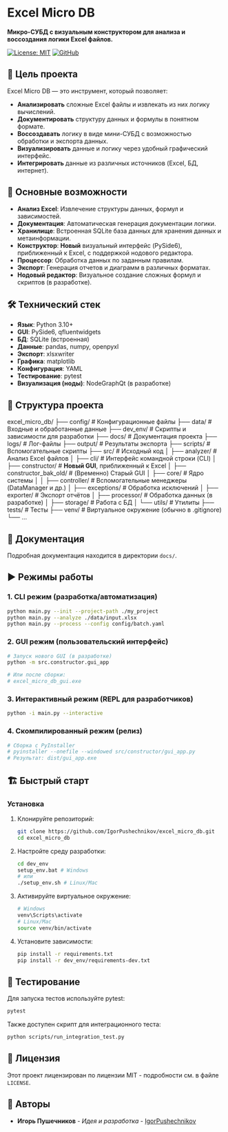 # Excel Micro DB

**Микро-СУБД с визуальным конструктором для анализа и воссоздания логики Excel файлов.**

[![License: MIT](https://img.shields.io/badge/License-MIT-yellow.svg)](https://opensource.org/licenses/MIT)
[![GitHub](https://img.shields.io/badge/GitHub-Repository-green.svg)](https://github.com/IgorPushechnikov/excel_micro_db)

## 🎯 Цель проекта

Excel Micro DB — это инструмент, который позволяет:

- **Анализировать** сложные Excel файлы и извлекать из них логику вычислений.
- **Документировать** структуру данных и формулы в понятном формате.
- **Воссоздавать** логику в виде мини-СУБД с возможностью обработки и экспорта данных.
- **Визуализировать** данные и логику через удобный графический интерфейс.
- **Интегрировать** данные из различных источников (Excel, БД, интернет).

## 🚀 Основные возможности

- **Анализ Excel**: Извлечение структуры данных, формул и зависимостей.
- **Документация**: Автоматическая генерация документации логики.
- **Хранилище**: Встроенная SQLite база данных для хранения данных и метаинформации.
- **Конструктор**: **Новый** визуальный интерфейс (PySide6), приближенный к Excel, с поддержкой нодового редактора.
- **Процессор**: Обработка данных по заданным правилам.
- **Экспорт**: Генерация отчетов и диаграмм в различных форматах.
- **Нодовый редактор**: Визуальное создание сложных формул и скриптов (в разработке).

## 🛠 Технический стек

- **Язык**: Python 3.10+
- **GUI**: PySide6, qfluentwidgets
- **БД**: SQLite (встроенная)
- **Данные**: pandas, numpy, openpyxl
- **Экспорт**: xlsxwriter
- **Графика**: matplotlib
- **Конфигурация**: YAML
- **Тестирование**: pytest
- **Визуализация (ноды)**: NodeGraphQt (в разработке)

## 📁 Структура проекта

excel_micro_db/
├── config/          # Конфигурационные файлы
├── data/            # Входные и обработанные данные
├── dev_env/         # Скрипты и зависимости для разработки
├── docs/            # Документация проекта
├── logs/            # Лог-файлы
├── output/          # Результаты экспорта
├── scripts/         # Вспомогательные скрипты
├── src/             # Исходный код
│   ├── analyzer/    # Анализ Excel файлов
│   ├── cli/          # Интерфейс командной строки (CLI)
│   ├── constructor/  # **Новый GUI**, приближенный к Excel
│   ├── constructor_bak_old/ # (Временно) Старый GUI
│   ├── core/        # Ядро системы
│   │   ├── controller/ # Вспомогательные менеджеры (DataManager и др.)
│   ├── exceptions/  # Обработка исключений
│   ├── exporter/    # Экспорт отчётов
│   ├── processor/   # Обработка данных (в разработке)
│   ├── storage/     # Работа с БД
│   └── utils/       # Утилиты
├── tests/           # Тесты
├── venv/            # Виртуальное окружение (обычно в .gitignore)
└── ...

## 📖 Документация

Подробная документация находится в директории `docs/`.

## ▶️ Режимы работы

### 1. **CLI режим** (разработка/автоматизация)

```bash
python main.py --init --project-path ./my_project
python main.py --analyze ./data/input.xlsx
python main.py --process --config config/batch.yaml
```

### 2. **GUI режим** (пользовательский интерфейс)

```bash
# Запуск нового GUI (в разработке)
python -m src.constructor.gui_app

# Или после сборки:
# excel_micro_db_gui.exe
```

### 3. **Интерактивный режим** (REPL для разработчиков)

```bash
python -i main.py --interactive
```

### 4. **Скомпилированный режим** (релиз)

```bash
# Сборка с PyInstaller
# pyinstaller --onefile --windowed src/constructor/gui_app.py
# Результат: dist/gui_app.exe
```

## 🏗️ Быстрый старт

### Установка

1. Клонируйте репозиторий:

   ```bash
   git clone https://github.com/IgorPushechnikov/excel_micro_db.git
   cd excel_micro_db
   ```

2. Настройте среду разработки:

   ```bash
   cd dev_env
   setup_env.bat # Windows
   # или
   ./setup_env.sh # Linux/Mac
   ```

3. Активируйте виртуальное окружение:

   ```bash
   # Windows
   venv\Scripts\activate
   # Linux/Mac
   source venv/bin/activate
   ```

4. Установите зависимости:

   ```bash
   pip install -r requirements.txt
   pip install -r dev_env/requirements-dev.txt
   ```

## 🧪 Тестирование

Для запуска тестов используйте pytest:

```bash
pytest
```

Также доступен скрипт для интеграционного теста:

```bash
python scripts/run_integration_test.py
```

## 📄 Лицензия

Этот проект лицензирован по лицензии MIT - подробности см. в файле `LICENSE`.

## 👥 Авторы

- **Игорь Пушечников** - *Идея и разработка* - [IgorPushechnikov](https://github.com/IgorPushechnikov)
